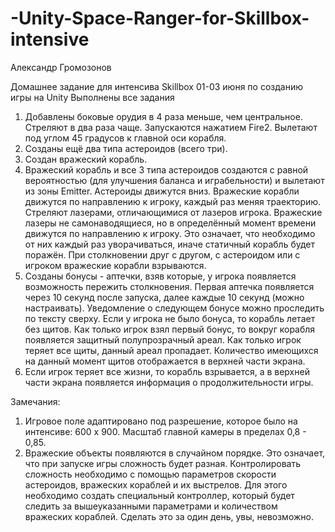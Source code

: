 # -Unity-Space-Ranger-for-Skillbox-intensive
Александр Громозонов

Домашнее задание для интенсива Skillbox 01-03 июня по созданию игры на Unity
Выполнены все задания

1) Добавлены боковые орудия в 4 раза меньше, чем центральное. Стреляют в два раза чаще. Запускаются нажатием Fire2.
Вылетают под углом 45 градусов к главной оси корабля.
2) Созданы ещё два типа астероидов (всего три).
3) Создан вражеский корабль.
4) Вражеский корабль и все 3 типа астероидов создаются с равной вероятностью (для улучшения баланса и играбельности)
и вылетают из зоны Emitter. Астероиды движутся вниз. Вражеские корабли движутся по направлению к игроку, каждый раз
меняя траекторию. Стреляют лазерами, отличающимися от лазеров игрока. Вражеские лазеры не самонаводящиеся,
но в определённый момент времени движутся по направлению к игроку. Это означает, что необходимо от них каждый раз
уворачиваться, иначе статичный корабль будет поражён. При столкновении друг с другом, с астероидом или с игроком
вражеские корабли взрываются.
5) Созданы бонусы - аптечки, взяв которые, у игрока появляется возможность пережить столкновения. Первая аптечка
появляется через 10 секунд после запуска, далее каждые 10 секунд (можно настраивать). Уведомление о следующем бонусе
можно проследить по тексту сверху. Если у игрока не было бонуса, то корабль летает без щитов. Как только игрок взял
первый бонус, то вокруг корабля появляется защитный полупрозрачный ареал. Как только игрок теряет все щиты, данный
ареал пропадает. Количество имеющихся на данный момент щитов отображается в верхней части экрана.
6) Если игрок теряет все жизни, то корабль взрывается, а в верхней части экрана появляется информация о продолжительности игры.

Замечания:
1) Игровое поле адаптировано под разрешение, которое было на интенсиве: 600 х 900. Масштаб главной камеры в
пределах 0,8 - 0,85.
2) Вражеские объекты появляются в случайном порядке. Это означает, что при запуске игры сложность будет разная.
Контролировать сложность необходимо с помощью параметров скорости астероидов, вражеских кораблей и их выстрелов.
Для этого необходимо создать специальный контроллер, который будет следить за вышеуказанными параметрами и количеством
вражеских кораблей. Сделать это за один день, увы, невозможно.
